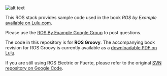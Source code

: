 ![alt text](http://www.pirobot.org/images/rbx_thumbnail.png)

This ROS stack provides sample code used in the book *ROS by Example* [available on Lulu.com](http://www.lulu.com/spotlight/pirobot).

Please use the [ROS By Example Google Group](https://groups.google.com/forum/#!forum/ros-by-example) to post questions.

The code in this repository is for **ROS Groovy**.  The accompanying book revision for ROS Groovy is currently available as a [downloadable PDF on Lulu](http://www.lulu.com/shop/r-patrick-goebel/ros-by-example-groovy-volume-1/ebook/product-20953608.html).

If you are still using ROS Electric or Fuerte, please refer to the original [SVN repository on Google Code](https://code.google.com/p/ros-by-example/).


